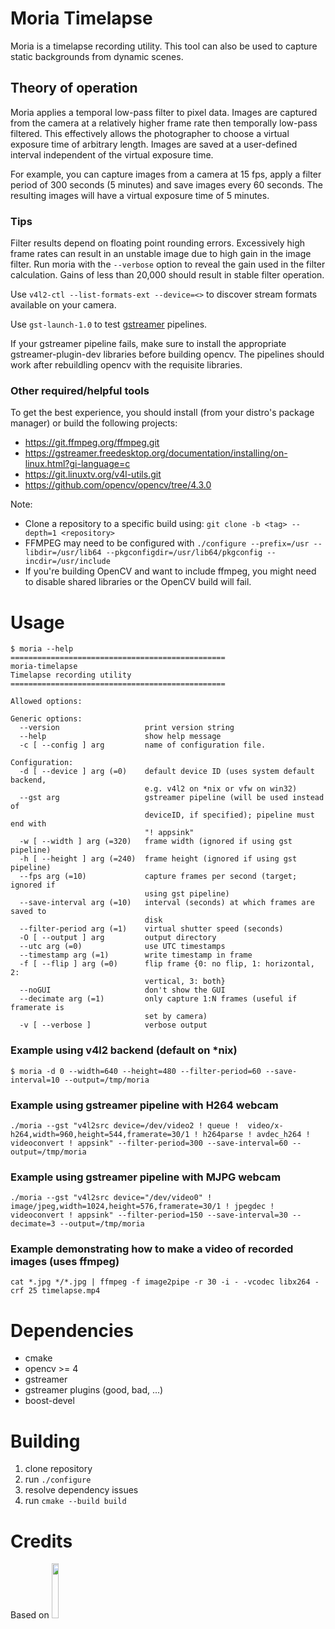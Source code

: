 # Moria Timelapse

Moria is a timelapse recording utility. This tool can also be used to capture static backgrounds from dynamic scenes.

## Theory of operation

Moria applies a temporal low-pass filter to pixel data. Images are captured from the camera at a relatively higher
frame rate then temporally low-pass filtered. This effectively allows the photographer to choose a virtual exposure
time of arbitrary length. Images are saved at a user-defined interval independent of the virtual exposure time.

For example, you can capture images from a camera at 15 fps, apply a filter period of 300 seconds (5 minutes) and save images every 60 seconds. The resulting images will have a virtual exposure time of 5 minutes.

### Tips

Filter results depend on floating point rounding errors. Excessively high frame rates can result in 
an unstable image due to high gain in the image filter. Run moria with the `--verbose` option to reveal
the gain used in the filter calculation. Gains of less than 20,000 should result in stable filter operation.

Use `v4l2-ctl --list-formats-ext --device=<>` to discover stream formats available on your camera.

Use `gst-launch-1.0` to test [gstreamer](https://gstreamer.freedesktop.org/documentation/video4linux2/v4l2src.html) pipelines. 

If your gstreamer pipeline fails, make sure to install the appropriate gstreamer-plugin-dev libraries before building opencv. The pipelines should work after rebuildling opencv with the requisite libraries.

### Other required/helpful tools

To get the best experience, you should install (from your distro's package manager) or build the following projects:

* https://git.ffmpeg.org/ffmpeg.git
* https://gstreamer.freedesktop.org/documentation/installing/on-linux.html?gi-language=c
* https://git.linuxtv.org/v4l-utils.git
* https://github.com/opencv/opencv/tree/4.3.0

Note: 

* Clone a repository to a specific build using: `git clone -b <tag> --depth=1 <repository>`
* FFMPEG may need to be configured with `./configure --prefix=/usr --libdir=/usr/lib64 --pkgconfigdir=/usr/lib64/pkgconfig --incdir=/usr/include`
* If you're building OpenCV and want to include ffmpeg, you might need to disable shared libraries or the OpenCV build will fail.


# Usage

```
$ moria --help
================================================
moria-timelapse
Timelapse recording utility
================================================

Allowed options:

Generic options:
  --version                   print version string
  --help                      show help message
  -c [ --config ] arg         name of configuration file.

Configuration:
  -d [ --device ] arg (=0)    default device ID (uses system default backend, 
                              e.g. v4l2 on *nix or vfw on win32)
  --gst arg                   gstreamer pipeline (will be used instead of 
                              deviceID, if specified); pipeline must end with 
                              "! appsink"
  -w [ --width ] arg (=320)   frame width (ignored if using gst pipeline)
  -h [ --height ] arg (=240)  frame height (ignored if using gst pipeline)
  --fps arg (=10)             capture frames per second (target; ignored if 
                              using gst pipeline)
  --save-interval arg (=10)   interval (seconds) at which frames are saved to 
                              disk
  --filter-period arg (=1)    virtual shutter speed (seconds)
  -O [ --output ] arg         output directory
  --utc arg (=0)              use UTC timestamps
  --timestamp arg (=1)        write timestamp in frame
  -f [ --flip ] arg (=0)      flip frame {0: no flip, 1: horizontal, 2: 
                              vertical, 3: both}
  --noGUI                     don't show the GUI
  --decimate arg (=1)         only capture 1:N frames (useful if framerate is 
                              set by camera)
  -v [ --verbose ]            verbose output
```

### Example using v4l2 backend (default on *nix)

```
$ moria -d 0 --width=640 --height=480 --filter-period=60 --save-interval=10 --output=/tmp/moria
```

### Example using gstreamer pipeline with H264 webcam

```
./moria --gst "v4l2src device=/dev/video2 ! queue !  video/x-h264,width=960,height=544,framerate=30/1 ! h264parse ! avdec_h264 ! videoconvert ! appsink" --filter-period=300 --save-interval=60 --output=/tmp/moria
```

### Example using gstreamer pipeline with MJPG webcam

```
./moria --gst "v4l2src device="/dev/video0" ! image/jpeg,width=1024,height=576,framerate=30/1 ! jpegdec ! videoconvert ! appsink" --filter-period=150 --save-interval=30 --decimate=3 --output=/tmp/moria 
```

### Example demonstrating how to make a video of recorded images (uses ffmpeg)

```
cat *.jpg */*.jpg | ffmpeg -f image2pipe -r 30 -i - -vcodec libx264 -crf 25 timelapse.mp4
```

# Dependencies

* cmake
* opencv >= 4
* gstreamer
* gstreamer plugins (good, bad, ...)
* boost-devel

# Building

1) clone repository
2) run `./configure`
3) resolve dependency issues
4) run `cmake --build build`

# Credits 

Based on <a href="https://github.com/cginternals/cmake-init/"><img src="https://raw.githubusercontent.com/cginternals/cmake-init/master/cmake-init-logo.svg?sanitize=true" width="15%"></a>
